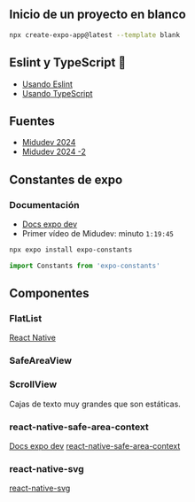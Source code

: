 ## Inicio de un proyecto en blanco

```sh
npx create-expo-app@latest --template blank
```

## Eslint y TypeScript 👋

- [Usando Eslint](https://docs.expo.dev/guides/using-eslint/)
- [Usando TypeScript](https://docs.expo.dev/guides/typescript/)

## Fuentes
- [Midudev 2024](https://www.youtube.com/watch?v=U23lNFm_J70&t=4880s)
- [Midudev 2024 -2](https://www.youtube.com/watch?v=ZDoiMLqWz2E)

## Constantes de expo

### Documentación

- [Docs expo dev](https://docs.expo.dev/versions/latest/sdk/constants/)
- Primer vídeo de Midudev: minuto `1:19:45`

```sh
npx expo install expo-constants
```

```ts
import Constants from 'expo-constants'
```

## Componentes

### FlatList

[React Native](https://reactnative.dev/docs/flatlist)

### SafeAreaView

### ScrollView

Cajas de texto muy grandes que son estáticas.

### react-native-safe-area-context

[Docs expo dev](https://docs.expo.dev/versions/latest/sdk/safe-area-context/)
[react-native-safe-area-context](https://github.com/th3rdwave/react-native-safe-area-context)

### react-native-svg

[react-native-svg](https://github.com/software-mansion/react-native-svg)